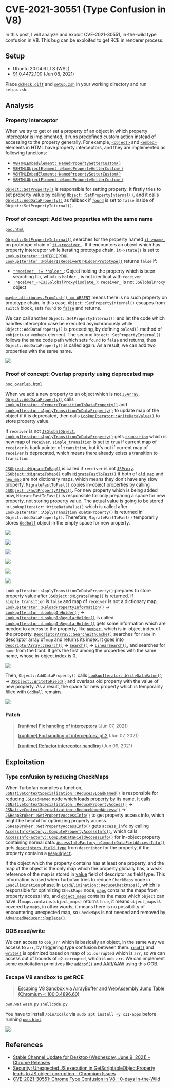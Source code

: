 # CVE-2021-30551 (Type Confusion in V8)

In this post, I will analyze and exploit CVE-2021-30551, in-the-wild type confusion in V8. This bug can be exploited to get RCE in renderer process.

## Setup

- Ubuntu 20.04.6 LTS (WSL)
- [91.0.4472.100](https://chromium.googlesource.com/chromium/src.git/+/refs/tags/91.0.4472.100) (Jun 08, 2021)

Place [`dcheck.diff`](./dcheck.diff) and [`setup.zsh`](./setup.zsh) in your working directory and run `setup.zsh`.

## Analysis

### Property interceptor

When we try to get or set a property of an object in which property interceptor is implemented, it runs predefined custom action instead of accessing to the property generally. For example, [`<object>`](https://developer.mozilla.org/docs/Web/HTML/Element/object) and [`<embed>`](https://developer.mozilla.org/docs/Web/HTML/Element/embed) elements in HTML have property interceptors, and they are implemented as following functions:

- [`V8HTMLEmbedElement::NamedPropertyGetterCustom()`](https://source.chromium.org/chromium/chromium/src/+/refs/tags/91.0.4472.100:third_party/blink/renderer/bindings/core/v8/custom/v8_html_plugin_element_custom.cc;l=130)
- [`V8HTMLObjectElement::NamedPropertyGetterCustom()`](https://source.chromium.org/chromium/chromium/src/+/refs/tags/91.0.4472.100:third_party/blink/renderer/bindings/core/v8/custom/v8_html_plugin_element_custom.cc;l=138)
- [`V8HTMLEmbedElement::NamedPropertySetterCustom()`](https://source.chromium.org/chromium/chromium/src/+/refs/tags/91.0.4472.100:third_party/blink/renderer/bindings/core/v8/custom/v8_html_plugin_element_custom.cc;l=146)
- [`V8HTMLObjectElement::NamedPropertySetterCustom()`](https://source.chromium.org/chromium/chromium/src/+/refs/tags/91.0.4472.100:third_party/blink/renderer/bindings/core/v8/custom/v8_html_plugin_element_custom.cc;l=155)

[`Object::SetProperty()`](https://source.chromium.org/chromium/v8/v8/+/refs/tags/9.1.269.33:src/objects/objects.cc;l=2615) is responsible for setting property. It firstly tries to set property value by calling [`Object::SetPropertyInternal()`](https://source.chromium.org/chromium/v8/v8/+/refs/tags/9.1.269.33:src/objects/objects.cc;l=2621), and it calls [`Object::AddDataProperty()`](https://source.chromium.org/chromium/v8/v8/+/refs/tags/9.1.269.33:src/objects/objects.cc;l=2643) as fallback if [`found`](https://source.chromium.org/chromium/v8/v8/+/refs/tags/9.1.269.33:src/objects/objects.cc;l=2619) is set to `false` inside of `Object::SetPropertyInternal()`.

### Proof of concept: Add two properties with the same name

[`poc.html`](./poc.html)

[`Object::SetPropertyInternal()`](https://source.chromium.org/chromium/v8/v8/+/refs/tags/9.1.269.33:src/objects/objects.cc;l=2501) searches for the property named [`it->name_`](https://source.chromium.org/chromium/v8/v8/+/refs/tags/9.1.269.33:src/objects/lookup.h;l=284) on prototype chain of [`it->receiver_`](https://source.chromium.org/chromium/v8/v8/+/refs/tags/9.1.269.33:src/objects/lookup.h;l=286). If it encounters an object which has property interceptor while iterating prototype chain, `it->state()` is set to [`LookupIterator::INTERCEPTOR`](https://source.chromium.org/chromium/v8/v8/+/refs/tags/9.1.269.33:src/objects/objects.cc;l=2536). [`LookupIterator::HolderIsReceiverOrHiddenPrototype()`](https://source.chromium.org/chromium/v8/v8/+/refs/tags/9.1.269.33:src/objects/objects.cc;l=2537) returns `false` if:

- [`*receiver_ != *holder_`](https://source.chromium.org/chromium/v8/v8/+/refs/tags/9.1.269.33:src/objects/lookup.cc;l=840): Object holding the property which is been searching for, which is `holder_`, is not identical with `receiver_`
- [`!receiver_->IsJSGlobalProxy(isolate_)`](https://source.chromium.org/chromium/v8/v8/+/refs/tags/9.1.269.33:src/objects/lookup.cc;l=841): `receiver_` is not `JSGlobalProxy` object

[`maybe_attributes.FromJust() == ABSENT`](https://source.chromium.org/chromium/v8/v8/+/refs/tags/9.1.269.33:src/objects/objects.cc;l=2548) means there is no such property on prototype chain. In this case, `Object::SetPropertyInternal()` escapes from `switch` block, sets `found` to [`false`](https://source.chromium.org/chromium/v8/v8/+/refs/tags/9.1.269.33:src/objects/objects.cc;l=2611) and returns.

We can call another `Object::SetPropertyInternal()` and let the code which handles interceptor case be executed asynchronously while `Object::AddDataProperty()` is proceeding, by defining `onload()` method of `<object>` or `<embed>` element. The second `Object::SetPropertyInternal()` follows the same code path which sets `found` to `false` and returns, thus `Object::AddDataProperty()` is called again. As a result, we can add two properties with the same name.

![](img/1.png)

### Proof of concept: Overlap property using deprecated map

[`poc_overlap.html`](./poc_overlap.html)

When we add a new property to an object which is not [`JSArray`](https://source.chromium.org/chromium/v8/v8/+/refs/tags/9.1.269.33:src/objects/objects.cc;l=2869), [`Object::AddDataProperty()`](https://source.chromium.org/chromium/v8/v8/+/refs/tags/9.1.269.33:src/objects/objects.cc;l=2832) calls [`LookupIterator::PrepareTransitionToDataProperty()`](https://source.chromium.org/chromium/v8/v8/+/refs/tags/9.1.269.33:src/objects/objects.cc;l=2888) and [`LookupIterator::ApplyTransitionToDataProperty()`](https://source.chromium.org/chromium/v8/v8/+/refs/tags/9.1.269.33:src/objects/objects.cc;l=2891) to update map of the object if it is deprecated, then calls [`LookupIterator::WriteDataValue()`](https://source.chromium.org/chromium/v8/v8/+/refs/tags/9.1.269.33:src/objects/objects.cc;l=2894) to store property value.

If `receiver` is not [`JSGlobalObject`](https://source.chromium.org/chromium/v8/v8/+/refs/tags/9.1.269.33:src/objects/lookup.cc;l=606), [`LookupIterator::ApplyTransitionToDataProperty()`](https://source.chromium.org/chromium/v8/v8/+/refs/tags/9.1.269.33:src/objects/lookup.cc;l=600) gets [`transition`](https://source.chromium.org/chromium/v8/v8/+/refs/tags/9.1.269.33:src/objects/lookup.cc;l=626) which is new map of `receiver`. [`simple_transition`](https://source.chromium.org/chromium/v8/v8/+/refs/tags/9.1.269.33:src/objects/lookup.cc;l=627) is set to `true` if current map of `receiver` is back pointer of `transition`, but it's not if current map of `receiver` is deprecated, which means there already exists a transition to `transition`.

[`JSObject::MigrateToMap()`](https://source.chromium.org/chromium/v8/v8/+/refs/tags/9.1.269.33:src/objects/lookup.cc;l=640) is called if `receiver` is not [`JSProxy`](https://source.chromium.org/chromium/v8/v8/+/refs/tags/9.1.269.33:src/objects/lookup.cc;l=639). [`JSObject::MigrateToMap()`](https://source.chromium.org/chromium/v8/v8/+/refs/tags/9.1.269.33:src/objects/js-objects.cc;l=3078) calls [`MigrateFastToFast()`](https://source.chromium.org/chromium/v8/v8/+/refs/tags/9.1.269.33:src/objects/js-objects.cc;l=3093) if both of [`old_map`](https://source.chromium.org/chromium/v8/v8/+/refs/tags/9.1.269.33:src/objects/js-objects.cc;l=3085) and [`new_map`](https://source.chromium.org/chromium/v8/v8/+/refs/tags/9.1.269.33:src/objects/js-objects.cc;l=3092) are not dictionary maps, which means they don't have any slow property. [`MigrateFastToFast()`](https://source.chromium.org/chromium/v8/v8/+/refs/tags/9.1.269.33:src/objects/js-objects.cc;l=2762) copies in-object properties by calling [`JSObject::FastPropertyAtPut()`](https://source.chromium.org/chromium/v8/v8/+/refs/tags/9.1.269.33:src/objects/js-objects.cc;l=2930). For new property which is being added now, `MigrateFastToFast()` is responsible for only preparing a space for new property, not storing property value. The actual value is going to be stored in `LookupIterator::WriteDataValue()` which is called after `LookupIterator::ApplyTransitionToDataProperty()` is returned in `Object::AddDataProperty()`. Therefore, `MigrateFastToFast()` temporarily stores [`Oddball`](https://source.chromium.org/chromium/v8/v8/+/refs/tags/9.1.269.33:src/objects/oddball.h;l=19) object in the empty space for new property.

![](img/2.png)

![](img/3.png)

![](img/4.png)

![](img/5.png)

![](img/6.png)

![](img/7.png)

`LookupIterator::ApplyTransitionToDataProperty()` prepares to store property value after `JSObject::MigrateToMap()` is returned. If `simple_transition` is `false` and map of `receiver` is not a dictionary map, [`LookupIterator::ReloadPropertyInformation()`](https://source.chromium.org/chromium/v8/v8/+/refs/tags/9.1.269.33:src/objects/lookup.cc;l=678) → [`LookupIterator::LookupInHolder()`](https://source.chromium.org/chromium/v8/v8/+/refs/tags/9.1.269.33:src/objects/lookup.cc;l=173) → [`LookupIterator::LookupInRegularHolder()`](https://source.chromium.org/chromium/v8/v8/+/refs/tags/9.1.269.33:src/objects/lookup.h;l=232) is called. [`LookupIterator::LookupInRegularHolder()`](https://source.chromium.org/chromium/v8/v8/+/refs/tags/9.1.269.33:src/objects/lookup.cc;l=1160) gets some information which are needed to access to the property, like [`number_`](https://source.chromium.org/chromium/v8/v8/+/refs/tags/9.1.269.33:src/objects/lookup.cc;l=1185) which is in-object index of the property. [`DescriptorArray::SearchWithCache()`](https://source.chromium.org/chromium/v8/v8/+/refs/tags/9.1.269.33:src/objects/descriptor-array-inl.h;l=75) searches for `name` in descriptor array of `map` and returns its index. It goes into [`DescriptorArray::Search()`](https://source.chromium.org/chromium/v8/v8/+/refs/tags/9.1.269.33:src/objects/descriptor-array-inl.h;l=85) → [`Search()`](https://source.chromium.org/chromium/v8/v8/+/refs/tags/9.1.269.33:src/objects/descriptor-array-inl.h;l=63) → [`LinearSearch()`](https://source.chromium.org/chromium/v8/v8/+/refs/tags/9.1.269.33:src/objects/fixed-array-inl.h;l=360), and searches for `name` from the front. It gets the first among the properties with the same name, whose in-object index is 0.

![](img/8.png)

Then, `Object::AddDataProperty()` calls [`LookupIterator::WriteDataValue()`](https://source.chromium.org/chromium/v8/v8/+/refs/tags/9.1.269.33:src/objects/objects.cc;l=2894) → [`JSObject::WriteToField()`](https://source.chromium.org/chromium/v8/v8/+/refs/tags/9.1.269.33:src/objects/lookup.cc;l=1016) and overlaps old property with the value of new property. As a result, the space for new property which is temporarily filled with `Oddball` remains.

![](img/9.png)

### Patch

> [[runtime] Fix handling of interceptors](https://chromium.googlesource.com/v8/v8/+/f9857fdf743eeb263aec3944259ad811f564291b) (Jun 07, 2021)
>
> [[runtime] Fix handling of interceptors, pt.2](https://chromium.googlesource.com/v8/v8/+/1f5113816c514b45084e0c2f66ca06f030ae09c6) (Jun 07, 2021)
>
> [[runtime] Refactor interceptor handling](https://chromium.googlesource.com/v8/v8/+/368a20bcd75b5444aa50e387ccdbf3842ae38844) (Jun 09, 2021)

## Exploitation

### Type confusion by reducing CheckMaps

When Turbofan compiles a function, [`JSNativeContextSpecialization::ReduceJSLoadNamed()`](https://source.chromium.org/chromium/v8/v8/+/refs/tags/9.1.269.33:src/compiler/js-native-context-specialization.cc;l=1467) is responsible for reducing `JSLoadNamed` node which loads property by its name. It calls [`JSNativeContextSpecialization::ReducePropertyAccess()`](https://source.chromium.org/chromium/v8/v8/+/refs/tags/9.1.269.33:src/compiler/js-native-context-specialization.cc;l=1506) → [`JSNativeContextSpecialization::ReduceNamedAccess()`](https://source.chromium.org/chromium/v8/v8/+/refs/tags/9.1.269.33:src/compiler/js-native-context-specialization.cc;l=2048) → [`JSHeapBroker::GetPropertyAccessInfo()`](https://source.chromium.org/chromium/v8/v8/+/refs/tags/9.1.269.33:src/compiler/js-native-context-specialization.cc;l=1206) to get property access info, which might be helpful for optimizing property access. [`JSHeapBroker::GetPropertyAccessInfo()`](https://source.chromium.org/chromium/v8/v8/+/refs/tags/9.1.269.33:src/compiler/js-heap-broker.cc;l=5536) gets `access_info` by calling [`AccessInfoFactory::ComputePropertyAccessInfo()`](https://source.chromium.org/chromium/v8/v8/+/refs/tags/9.1.269.33:src/compiler/js-heap-broker.cc;l=5552), which calls [`AccessInfoFactory::ComputeDataFieldAccessInfo()`](https://source.chromium.org/chromium/v8/v8/+/refs/tags/9.1.269.33:src/compiler/access-info.cc;l=788) for in-object property containing normal data. [`AccessInfoFactory::ComputeDataFieldAccessInfo()`](https://source.chromium.org/chromium/v8/v8/+/refs/tags/9.1.269.33:src/compiler/access-info.cc;l=426) gets [`descriptors_field_type`](https://source.chromium.org/chromium/v8/v8/+/refs/tags/9.1.269.33:src/compiler/access-info.cc;l=463) from `descriptor` for the property, if the property contains a [`HeapObject`](https://source.chromium.org/chromium/v8/v8/+/refs/tags/9.1.269.33:src/compiler/access-info.cc;l=460).

If the object which the property contains has at least one property, and the map of the object is the only map which the property globally has, a weak reference of the map is stored in [value](https://source.chromium.org/chromium/v8/v8/+/refs/tags/9.1.269.33:src/objects/descriptor-array.h;l=52) field of descriptor as field type. This information is used when Turbofan tries to reduce `CheckMaps` node in `LoadElimination` phase. In [`LoadElimination::ReduceCheckMaps()`](https://source.chromium.org/chromium/v8/v8/+/refs/tags/9.1.269.33:src/compiler/load-elimination.cc;l=752), which is responsible for optimizing `CheckMaps` node, [`maps`](https://source.chromium.org/chromium/v8/v8/+/refs/tags/9.1.269.33:src/compiler/load-elimination.cc;l=753) contains the maps from property access info, and [`object_maps`](https://source.chromium.org/chromium/v8/v8/+/refs/tags/9.1.269.33:src/compiler/load-elimination.cc;l=758) contains the maps which `object` can have. If `maps.contains(object_maps)` returns `true`, it means `object_maps` is covered by `maps`, in other words, it means there is no possibility of encountering unexpected map, so `CheckMaps` is not needed and removed by [`AdvancedReducer::Replace()`](https://source.chromium.org/chromium/v8/v8/+/refs/tags/9.1.269.33:src/compiler/load-elimination.cc;l=760).

### OOB read/write

We can access to `oob_arr` which is basically an object, in the same way we access to `arr`, by triggering type confusion between them. [`read()`](./pwn.html#L62) and [`write()`](./pwn.html#L65) is optimized based on map of `o1.corrupted` which is `arr`, so we can access out of bounds of `o2.corrupted`, which is `oob_arr`. We can implement some exploitation primitives like [`addrof()`](./pwn.html#L74) and [AAR](./pwn.html#L80)/[AAW](./pwn.html#L87) using this OOB.

### Escape V8 sandbox to get RCE

> [Escaping V8 Sandbox via ArrayBuffer and WebAssembly Jump Table (Chromium < 100.0.4896.60)](https://aaronsjcho.github.io/Escaping-V8-Sandbox-via-ArrayBuffer-and-WebAssembly-Jump-Table/)

[`pwn.wat`](./pwn.wat) [`wasm.py`](./wasm.py) [`shellcode.py`](./shellcode.py)

You have to install `/bin/xcalc` via `sudo apt install -y x11-apps` before running [`pwn.html`](./pwn.html).

![](img/10.png)

## References

- [Stable Channel Update for Desktop (Wednesday, June 9, 2021) - Chrome Releases](https://chromereleases.googleblog.com/2021/06/stable-channel-update-for-desktop.html)
- [Security: Unexpected JS execution in GetScriptableObjectProperty leads to JS object corruption - Chromium Issues](https://issues.chromium.org/issues/40056119)
- [CVE-2021-30551: Chrome Type Confusion in V8 - 0-days In-the-Wild](https://googleprojectzero.github.io/0days-in-the-wild/0day-RCAs/2021/CVE-2021-30551.html)
